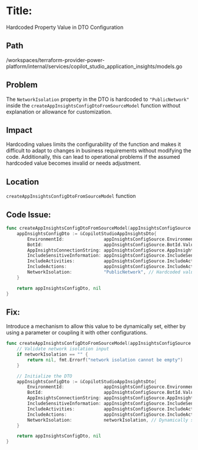 # Title:
Hardcoded Property Value in DTO Configuration

## Path
/workspaces/terraform-provider-power-platform/internal/services/copilot_studio_application_insights/models.go

## Problem
The `NetworkIsolation` property in the DTO is hardcoded to `"PublicNetwork"` inside the `createAppInsightsConfigDtoFromSourceModel` function without explanation or allowance for customization.

## Impact
Hardcoding values limits the configurability of the function and makes it difficult to adapt to changes in business requirements without modifying the code. Additionally, this can lead to operational problems if the assumed hardcoded value becomes invalid or needs adjustment.

## Location
`createAppInsightsConfigDtoFromSourceModel` function

## Code Issue:
```go
func createAppInsightsConfigDtoFromSourceModel(appInsightsConfigSource ResourceModel) (*CopilotStudioAppInsightsDto, error) {
	appInsightsConfigDto := &CopilotStudioAppInsightsDto{
		EnvironmentId:               appInsightsConfigSource.EnvironmentId.ValueString(),
		BotId:                       appInsightsConfigSource.BotId.ValueString(),
		AppInsightsConnectionString: appInsightsConfigSource.AppInsightsConnectionString.ValueString(),
		IncludeSensitiveInformation: appInsightsConfigSource.IncludeSensitiveInformation.ValueBool(),
		IncludeActivities:           appInsightsConfigSource.IncludeActivities.ValueBool(),
		IncludeActions:              appInsightsConfigSource.IncludeActions.ValueBool(),
		NetworkIsolation:            "PublicNetwork", // Hardcoded value
	}

	return appInsightsConfigDto, nil
}
```

## Fix:
Introduce a mechanism to allow this value to be dynamically set, either by using a parameter or coupling it with other configurations.

```go
func createAppInsightsConfigDtoFromSourceModel(appInsightsConfigSource ResourceModel, networkIsolation string) (*CopilotStudioAppInsightsDto, error) {
	// Validate network isolation input
	if networkIsolation == "" {
		return nil, fmt.Errorf("network isolation cannot be empty")
	}

	// Initialize the DTO
	appInsightsConfigDto := &CopilotStudioAppInsightsDto{
		EnvironmentId:               appInsightsConfigSource.EnvironmentId.ValueString(),
		BotId:                       appInsightsConfigSource.BotId.ValueString(),
		AppInsightsConnectionString: appInsightsConfigSource.AppInsightsConnectionString.ValueString(),
		IncludeSensitiveInformation: appInsightsConfigSource.IncludeSensitiveInformation.ValueBool(),
		IncludeActivities:           appInsightsConfigSource.IncludeActivities.ValueBool(),
		IncludeActions:              appInsightsConfigSource.IncludeActions.ValueBool(),
		NetworkIsolation:            networkIsolation, // Dynamically set
	}

	return appInsightsConfigDto, nil
}
```